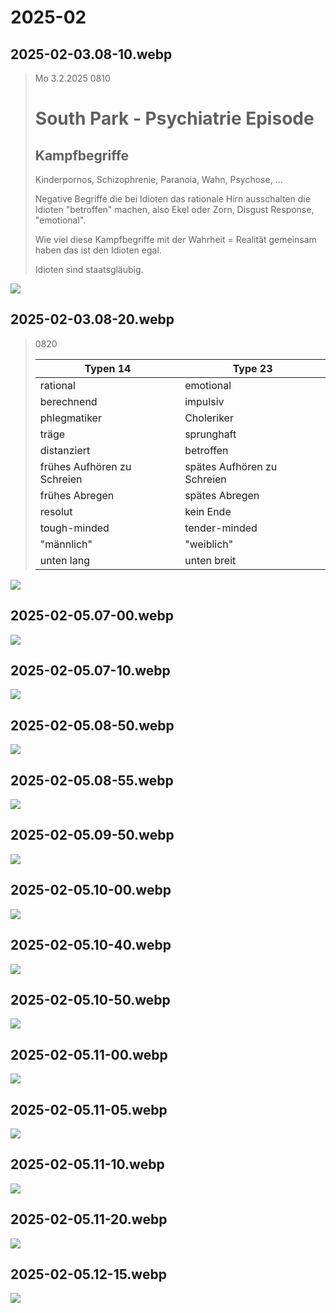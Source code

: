 # 2025-02

## 2025-02-03.08-10.webp

<blockquote>

Mo 3.2.2025 0810

# South Park - Psychiatrie Episode

## Kampfbegriffe

Kinderpornos, Schizophrenie,
Paranoia, Wahn, Psychose, ...

Negative Begriffe
die bei Idioten
das rationale Hirn ausschalten
die Idioten "betroffen" machen,
also Ekel oder Zorn,
Disgust Response,
"emotional".

Wie viel diese Kampfbegriffe
mit der Wahrheit = Realität
gemeinsam haben
das ist den Idioten egal.

Idioten sind staatsgläubig.


</blockquote>

![](img/2025-02/2025-02-03.08-10.webp)

## 2025-02-03.08-20.webp

<blockquote>

0820

Typen 14 | Type 23
---|---
rational | emotional
berechnend | impulsiv
phlegmatiker | Choleriker
träge | sprunghaft
distanziert | betroffen
frühes Aufhören zu Schreien | spätes Aufhören zu Schreien
frühes Abregen | spätes Abregen
resolut | kein Ende
tough-minded | tender-minded
"männlich" | "weiblich"
unten lang | unten breit



</blockquote>

![](img/2025-02/2025-02-03.08-20.webp)

## 2025-02-05.07-00.webp

![](img/2025-02/2025-02-05.07-00.webp)

## 2025-02-05.07-10.webp

![](img/2025-02/2025-02-05.07-10.webp)

## 2025-02-05.08-50.webp

![](img/2025-02/2025-02-05.08-50.webp)

## 2025-02-05.08-55.webp

![](img/2025-02/2025-02-05.08-55.webp)

## 2025-02-05.09-50.webp

![](img/2025-02/2025-02-05.09-50.webp)

## 2025-02-05.10-00.webp

![](img/2025-02/2025-02-05.10-00.webp)

## 2025-02-05.10-40.webp

![](img/2025-02/2025-02-05.10-40.webp)

## 2025-02-05.10-50.webp

![](img/2025-02/2025-02-05.10-50.webp)

## 2025-02-05.11-00.webp

![](img/2025-02/2025-02-05.11-00.webp)

## 2025-02-05.11-05.webp

![](img/2025-02/2025-02-05.11-05.webp)

## 2025-02-05.11-10.webp

![](img/2025-02/2025-02-05.11-10.webp)

## 2025-02-05.11-20.webp

![](img/2025-02/2025-02-05.11-20.webp)

## 2025-02-05.12-15.webp

![](img/2025-02/2025-02-05.12-15.webp)

